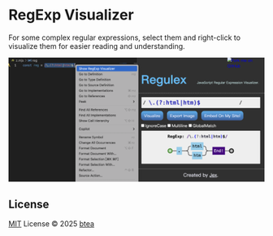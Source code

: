 # RegExp Visualizer

For some complex regular expressions, select them and right-click to visualize them for easier reading and understanding.

<img src='./image.png' />

## License

[MIT](./LICENSE.md) License © 2025 [btea](https://github.com/btea)
